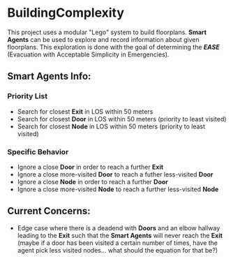# BuildingComplexity

This project uses a modular "Lego" system to build floorplans.
**Smart Agents** can be used to explore and record information about given floorplans.
This exploration is done with the goal of determining the ***EASE*** (Evacuation with Acceptable Simplicity in Emergencies).

## **Smart Agents** Info:
### Priority List
- Search for closest **Exit** in LOS within 50 meters
- Search for closest **Door** in LOS within 50 meters (priority to least visited)
- Search for closest **Node** in LOS within 50 meters (priority to least visited)
### Specific Behavior 
- Ignore a close **Door** in order to reach a further **Exit**
- Ignore a close more-visited **Door** to reach a futher less-visited **Door**
- Ignore a close **Node** in order to reach a further **Door**
- Ignore a close more-visited **Node** to reach a further less-visited **Node**

## Current Concerns:
- Edge case where there is a deadend with **Doors** and an elbow hallway leading to the **Exit** such that the **Smart Agents** will never reach the **Exit** (maybe if a door has been visited a certain number of times, have the agent pick less visited nodes... what should the equation for that be?)